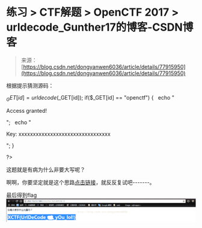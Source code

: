 <!--yml
category: 未分类
date: 2022-04-26 14:47:09
-->

# 练习 > CTF解题 > OpenCTF 2017 > urldecode_Gunther17的博客-CSDN博客

> 来源：[https://blog.csdn.net/dongyanwen6036/article/details/77915950](https://blog.csdn.net/dongyanwen6036/article/details/77915950)

根据提示猜测源码：

$_GET[id] = urldecode($_GET[id]);
if($_GET[id] == "openctf")
{
  echo "<p>Access granted!</p>";
  echo "<p>Key: xxxxxxxxxxxxxxxxxxxxxxxxxxxxxxxx </p>";
} 

?>

这题就是有病为什么非要大写呢？

啊啊，你要坚定就是这个思路[点击链接](http://blog.csdn.net/dongyanwen6036/article/details/77341083)，就反反复试吧-------。

最后得到flag![](img/e44945088cdc726e66cf6828f7333945.png)